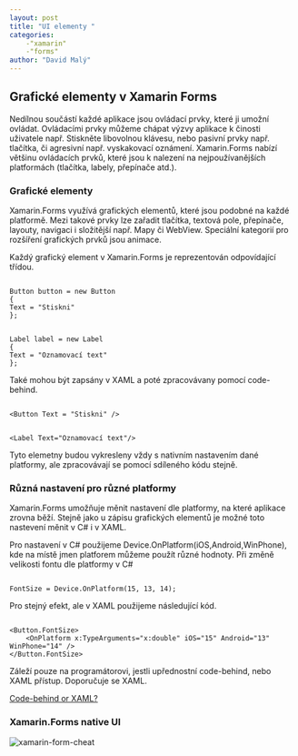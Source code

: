 ```yaml
---
layout: post
title: "UI elementy "
categories:
    -"xamarin"
    -"forms"
author: "David Malý"
--- 
```



## Grafické elementy v Xamarin Forms


Nedílnou součástí každé aplikace jsou ovládací prvky, které ji umožní ovládat. Ovládacími prvky můžeme chápat výzvy aplikace k činosti uživatele např. Stiskněte libovolnou klávesu, nebo pasivní prvky např. tlačítka, či agresivní např. vyskakovací oznámení. Xamarin.Forms nabízí většinu ovládacích prvků, které jsou k nalezení na nejpoužívanějších platformách (tlačítka, labely, přepínače atd.).<br>


### Grafické elementy


Xamarin.Forms využívá grafických elementů, které jsou podobné na každé platformě. Mezi takové prvky lze zařadit tlačítka, textová pole, přepínače, layouty, navigaci i složitější např. Mapy či WebView. Speciální kategorií pro rozšíření grafických prvků jsou animace.<br>



Každý grafický element v Xamarin.Forms je reprezentován odpovídající třídou.<br>


```

Button button = new Button
{Text = "Stiskni"
};

```

```

Label label = new Label
{Text = "Oznamovací text"
};

```


Také mohou být zapsány v XAML a poté zpracovávany pomocí code-behind.


```

<Button Text = "Stiskni" />

```

```

<Label Text="Oznamovací text"/>

```


Tyto elemetny budou vykresleny vždy s nativním nastavením dané platformy, ale zpracovávají se pomocí sdíleného kódu stejně.<br>


### Různá nastavení pro různé platformy


Xamarin.Forms umožňuje měnit nastavení dle platformy, na které aplikace zrovna běží. Stejně jako u zápisu grafických elementů je možné toto nastevení měnit v C# i v XAML.<br>



Pro nastavení v C# použijeme Device.OnPlatform(iOS,Android,WinPhone), kde na místě jmen platforem můžeme použít různé hodnoty. Při změně velikosti fontu dle platformy v C# <br>


```

FontSize = Device.OnPlatform(15, 13, 14);

```


Pro stejný efekt, ale v XAML použijeme následující kód.<br>


```

<Button.FontSize>
    <OnPlatform x:TypeArguments="x:double" iOS="15" Android="13" WinPhone="14" />
</Button.FontSize>

```


Záleží pouze na programátorovi, jestli upřednostní code-behind, nebo XAML přístup. Doporučuje se XAML.<br>

[Code-behind or XAML?](http://stackoverflow.com/questions/1002604/xaml-or-c-sharp-code-behind)
### Xamarin.Forms native UI
![xamarin-form-cheat](http://cdn1.xamarin.com/webimages/images/infographics/xamarin-infographic-top-mobile-app-controls.png )